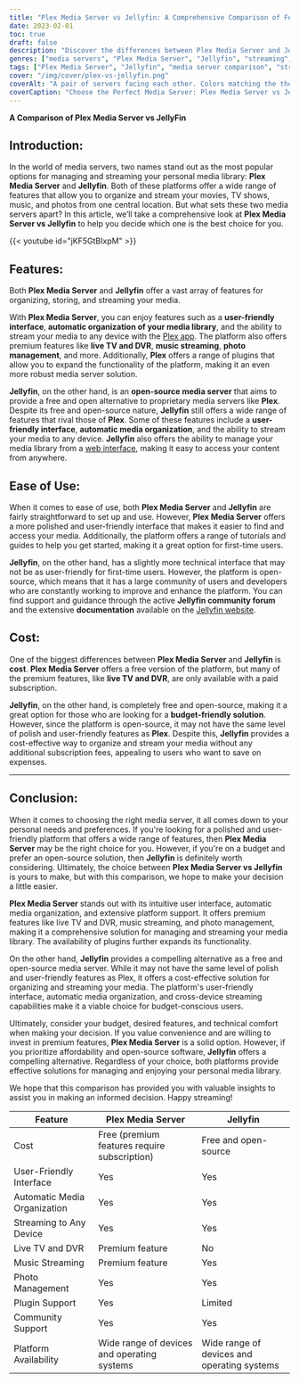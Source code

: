```yaml
---
title: "Plex Media Server vs Jellyfin: A Comprehensive Comparison of Features and Costs"
date: 2023-02-01
toc: true
draft: false
description: "Discover the differences between Plex Media Server and Jellyfin, two popular media server options, and make an informed choice based on features and costs."
genres: ["media servers", "Plex Media Server", "Jellyfin", "streaming", "media management", "personal media library", "comparison", "features", "costs", "open-source"]
tags: ["Plex Media Server", "Jellyfin", "media server comparison", "streaming media", "personal media library", "media organization", "user-friendly interface", "open-source", "cost-effective", "budget-friendly", "premium features", "free media server", "media server features", "media streaming", "media management", "Plex alternatives", "Jellyfin features", "Plex vs Jellyfin", "media server costs", "media server platforms", "best media server", "media server software", "streaming server", "media server setup", "media server app", "media server solutions", "media server guide", "streaming media server", "compare Plex and Jellyfin", "Plex review", "Jellyfin review"]
cover: "/img/cover/plex-vs-jellyfin.png"
coverAlt: "A pair of servers facing each other. Colors matching the themes of plex, black and orange, and jellyfin, lightblue and purple."
coverCaption: "Choose the Perfect Media Server: Plex Media Server vs Jellyfin"
---
```


**A Comparison of Plex Media Server vs JellyFin**

## Introduction:

In the world of media servers, two names stand out as the most popular options for managing and streaming your personal media library: **Plex Media Server** and **Jellyfin**. Both of these platforms offer a wide range of features that allow you to organize and stream your movies, TV shows, music, and photos from one central location. But what sets these two media servers apart? In this article, we’ll take a comprehensive look at **Plex Media Server vs Jellyfin** to help you decide which one is the best choice for you.

{{< youtube id="jKF5GtBIxpM" >}}

## Features:

Both **Plex Media Server** and **Jellyfin** offer a vast array of features for organizing, storing, and streaming your media.

With **Plex Media Server**, you can enjoy features such as a **user-friendly interface**, **automatic organization of your media library**, and the ability to stream your media to any device with the [Plex app](https://www.plex.tv/apps-devices/). The platform also offers premium features like **live TV and DVR**, **music streaming**, **photo management**, and more. Additionally, **Plex** offers a range of plugins that allow you to expand the functionality of the platform, making it an even more robust media server solution.

**Jellyfin**, on the other hand, is an **open-source media server** that aims to provide a free and open alternative to proprietary media servers like **Plex**. Despite its free and open-source nature, **Jellyfin** still offers a wide range of features that rival those of **Plex**. Some of these features include a **user-friendly interface**, **automatic media organization**, and the ability to stream your media to any device. **Jellyfin** also offers the ability to manage your media library from a [web interface](https://jellyfin.org/docs/general/administration/web-interface.html), making it easy to access your content from anywhere.

## Ease of Use:

When it comes to ease of use, both **Plex Media Server** and **Jellyfin** are fairly straightforward to set up and use. However, **Plex Media Server** offers a more polished and user-friendly interface that makes it easier to find and access your media. Additionally, the platform offers a range of tutorials and guides to help you get started, making it a great option for first-time users.

**Jellyfin**, on the other hand, has a slightly more technical interface that may not be as user-friendly for first-time users. However, the platform is open-source, which means that it has a large community of users and developers who are constantly working to improve and enhance the platform. You can find support and guidance through the active **Jellyfin community forum** and the extensive **documentation** available on the [Jellyfin website](https://jellyfin.org/).

## Cost:

One of the biggest differences between **Plex Media Server** and **Jellyfin** is **cost**. **Plex Media Server** offers a free version of the platform, but many of the premium features, like **live TV and DVR**, are only available with a paid subscription.

**Jellyfin**, on the other hand, is completely free and open-source, making it a great option for those who are looking for a **budget-friendly solution**. However, since the platform is open-source, it may not have the same level of polish and user-friendly features as **Plex**. Despite this, **Jellyfin** provides a cost-effective way to organize and stream your media without any additional subscription fees, appealing to users who want to save on expenses.

______
## Conclusion:

When it comes to choosing the right media server, it all comes down to your personal needs and preferences. If you're looking for a polished and user-friendly platform that offers a wide range of features, then **Plex Media Server** may be the right choice for you. However, if you're on a budget and prefer an open-source solution, then **Jellyfin** is definitely worth considering. Ultimately, the choice between **Plex Media Server vs Jellyfin** is yours to make, but with this comparison, we hope to make your decision a little easier.

**Plex Media Server** stands out with its intuitive user interface, automatic media organization, and extensive platform support. It offers premium features like live TV and DVR, music streaming, and photo management, making it a comprehensive solution for managing and streaming your media library. The availability of plugins further expands its functionality.

On the other hand, **Jellyfin** provides a compelling alternative as a free and open-source media server. While it may not have the same level of polish and user-friendly features as Plex, it offers a cost-effective solution for organizing and streaming your media. The platform's user-friendly interface, automatic media organization, and cross-device streaming capabilities make it a viable choice for budget-conscious users.

Ultimately, consider your budget, desired features, and technical comfort when making your decision. If you value convenience and are willing to invest in premium features, **Plex Media Server** is a solid option. However, if you prioritize affordability and open-source software, **Jellyfin** offers a compelling alternative. Regardless of your choice, both platforms provide effective solutions for managing and enjoying your personal media library.

We hope that this comparison has provided you with valuable insights to assist you in making an informed decision. Happy streaming!


| Feature                   | Plex Media Server                           | Jellyfin                                |
|---------------------------|---------------------------------------------|-----------------------------------------|
| Cost                      | Free (premium features require subscription) | Free and open-source                     |
| User-Friendly Interface  | Yes                                         | Yes                                     |
| Automatic Media Organization | Yes                                     | Yes                                     |
| Streaming to Any Device   | Yes                                         | Yes                                     |
| Live TV and DVR           | Premium feature                             | No                                      |
| Music Streaming           | Premium feature                             | Yes                                     |
| Photo Management          | Yes                                         | Yes                                     |
| Plugin Support            | Yes                                         | Limited                                |
| Community Support         | Yes                                         | Yes                                     |
| Platform Availability     | Wide range of devices and operating systems  | Wide range of devices and operating systems |

